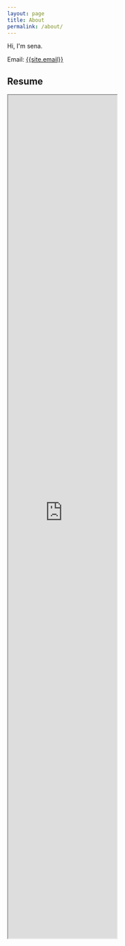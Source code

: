 ```yaml
---
layout: page
title: About
permalink: /about/
---
```

<p>
Hi, I'm sena.
</p>

Email: <a href="mailto:{{site.email}}?Subject=From Blog Site:">{{site.email}}</a>

## Resume
<iframe src="https://helenaferdy.github.io/static/img/resume.png" width="50%" height="50%"></iframe>
